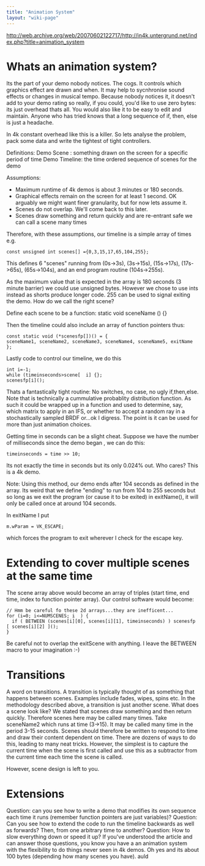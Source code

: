 ```yaml
---
title: "Animation System"
layout: "wiki-page"
---
```


http://web.archive.org/web/20070602122717/http://in4k.untergrund.net/index.php?title=animation_system

# Whats an animation system?
Its the part of your demo nobody notices. The cogs. It controls which graphics effect are drawn and when. It may help to sycnhronise sound effects or changes in musical tempo. Because nobody notices it, it doesn't add to your demo rating so really, if you could, you'd like to use zero bytes: its just overhead thats all. You would also like it to be easy to edit and maintain. Anyone who has tried knows that a long sequence of if, then, else is just a headache.

In 4k constant overhead like this is a killer. So lets analyse the problem, pack some data and write the tightest of tight controllers.

Definitions: Demo Scene : something drawn on the screen for a specific period of time Demo Timeline: the time ordered sequence of scenes for the demo

Assumptions:
+ Maximum runtime of 4k demos is about 3 minutes or 180 seconds.
+ Graphical effects remain on the screen for at least 1 second. OK arguably we might want finer granularity, but for now lets assume it.
+ Scenes do not overlap. We'll come back to this later.
+ Scenes draw something and return quickly and are re-entrant safe we can call a scene many times

Therefore, with these assumptions, our timeline is a simple array of times e.g.

```
const unsigned int scenes[] ={0,3,15,17,65,104,255};
```

This defines 6 "scenes" running from (0s->3s), (3s->15s), (15s->17s), (17s->65s), (65s->104s), and an end program routine (104s->255s).

As the maximum value that is expected in the array is 180 seconds (3 minute barrier) we could use unsigned bytes. However we chose to use ints instead as shorts produce longer code. 255 can be used to signal exiting the demo. How do we call the right scene?

Define each scene to be a function: static void sceneName () {}

Then the timeline could also include an array of function pointers thus:

```
const static void (*scenesfp[])() = {
sceneName1, sceneName2, sceneName3, sceneName4, sceneName5, exitName
};
```

Lastly code to control our timeline, we do this

```
int i=-1;
while (timeinseconds>scene[  i] {};
scenesfp[i](); 
```

Thats a fantastically tight routine: No switches, no case, no ugly if,then,else. Note that is technically a cummulative probablity distribution function. As such it could be wrapped up in a function and used to determine, say, which matrix to apply in an IFS, or whether to accept a random ray in a stochastically sampled BRDF or...ok I digress. The point is it can be used for more than just animation choices.

Getting time in seconds can be a slight cheat. Suppose we have the number of milliseconds since the demo began , we can do this:

``` 
timeinseconds = time >> 10;
```

Its not exactly the time in seconds but its only 0.024% out. Who cares? This is a 4k demo.

Note: Using this method, our demo ends after 104 seconds as defined in the array. Its weird that we define "ending" to run from 104 to 255 seconds but so long as we exit the program (or cause it to be exited) in exitName(), it will only be called once at around 104 seconds.

In exitName I put
```
m.wParam = VK_ESCAPE;
```
which forces the program to exit wherever I check for the escape key.

# Extending to cover multiple scenes at the same time

The scene array above would become an array of triples (start time, end time, index to function pointer array). Our control software would become:
```
// Hmm be careful fo these 2d arrays...they are inefficent...
for (i=0; i<=NUMSCENES; i  ) {
  if ( BETWEEN (scenes[i][0], scenes[i][1], timeinseconds) ) scenesfp [ scenes[i][2] ]();
}
```
Be careful not to overlap the exitScene with anything.
I leave the BETWEEN macro to your imagination :-)

# Transitions

A word on transitions. A transition is typically thought of as something that happens between scenes. Examples include fades, wipes, spins etc. In the methodology described above, a transition is just another scene.
What does a scene look like?
We stated that scenes draw something and then return quickly. Therefore scenes here may be called many times. Take sceneName2 which runs at time (3->15). It may be called many time in the period 3-15 seconds. Scenes should therefore be written to respond to time and draw their content dependent on time. There are dozens of ways to do this, leading to many neat tricks. However, the simplest is to capture the current time when the scene is first called and use this as a subtractor from the current time each time the scene is called.

However, scene design is left to you.

# Extensions

Question: can you see how to write a demo that modifies its own sequence each time it runs (remember function pointers are just variables)?
Question: Can you see how to extend the code to run the timeline backwards as well as forwards? Then, from one arbitrary time to another?
Question: How to slow everything down or speed it up?
If you've understood the article and can answer those questions, you know you have a an animation system with the flexibility to do things never seen in 4k demos. Oh yes and its about 100 bytes (depending how many scenes you have).
auld
